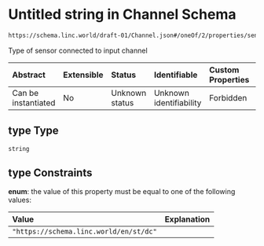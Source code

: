 # Untitled string in Channel Schema

```txt
https://schema.linc.world/draft-01/Channel.json#/oneOf/2/properties/sensor/properties/type
```

Type of sensor connected to input channel

| Abstract            | Extensible | Status         | Identifiable            | Custom Properties | Additional Properties | Access Restrictions | Defined In                                           |
| :------------------ | :--------- | :------------- | :---------------------- | :---------------- | :-------------------- | :------------------ | :--------------------------------------------------- |
| Can be instantiated | No         | Unknown status | Unknown identifiability | Forbidden         | Allowed               | none                | [Channel.json*](Channel.json "open original schema") |

## type Type

`string`

## type Constraints

**enum**: the value of this property must be equal to one of the following values:

| Value                                  | Explanation |
| :------------------------------------- | :---------- |
| `"https://schema.linc.world/en/st/dc"` |             |
